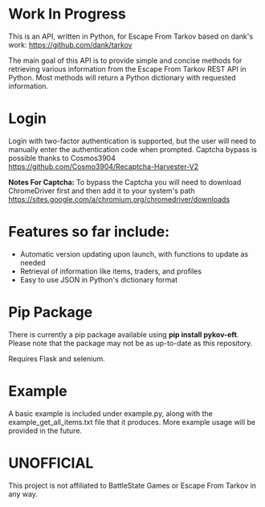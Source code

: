 # Work In Progress

This is an API, written in Python, for Escape From Tarkov based on dank's work: https://github.com/dank/tarkov

The main goal of this API is to provide simple and concise methods for retrieving various information from the Escape From Tarkov REST API in Python. Most methods will return a Python dictionary with requested information.

# Login

Login with two-factor authentication is supported, but the user will need to manually enter the authentication code when prompted. Captcha bypass is possible thanks to Cosmos3904 https://github.com/Cosmo3904/Recaptcha-Harvester-V2

**Notes For Captcha:**
To bypass the Captcha you will need to download ChromeDriver first and then add it to your system's path https://sites.google.com/a/chromium.org/chromedriver/downloads

# Features so far include:

* Automatic version updating upon launch, with functions to update as needed
* Retrieval of information like items, traders, and profiles
* Easy to use JSON in Python's dictionary format

# Pip Package

There is currently a pip package available using **pip install pykov-eft**. Please note that the package may not be as up-to-date as this repository.

Requires Flask and selenium.

# Example

A basic example is included under example.py, along with the example_get_all_items.txt file that it produces. More example usage will be provided in the future.

# UNOFFICIAL

This project is not affiliated to BattleState Games or Escape From Tarkov in any way.